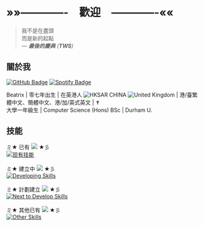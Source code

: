 # »»————-　歡迎　————-««

> 我不是在盡頭<br />
> 而是新的起點<br />
> *&mdash; **最後的慶典** (**TWS**)*

## 關於我
[![GitHub Badge](https://img.shields.io/badge/GitHub-@beatrix--chan-181717?logo=github)](https://github.com/beatrix-chan) [![Spotify Badge](https://img.shields.io/badge/正在播放-Cheers_to_Youth-1ed760?logo=spotify)](https://open.spotify.com/track/1XvOEvWtfa879Wk1wKHZ1M?si=3bc695579e414c00)

Beatrix | 零七年出生 | 在英港人 ![HKSAR CHINA](https://api.iconify.design/emojione-v1:flag-for-hong-kong-sar-china.svg) ![United Kingdom](https://api.iconify.design/twemoji:flag-united-kingdom.svg) | 港/臺繁體中文、簡體中文、港/加/英式英文 | :latin_cross:<br />
大學一年級生 | Computer Science (Hons) BSc | Durham U.

## 技能

ミ★ 已有 [![](https://files.catbox.moe/pt4tlt.gif)](https://rentry.co/dazaisentranceexam) ★彡<br />
[![现有技能](https://skillicons.dev/icons?i=html,css,python&theme=light)](https://skillicons.dev)<br />
<br />
ミ★ 建立中 [![](https://files.catbox.moe/0m1pa5.gif)](https://rentry.co/dazaisentranceexam) ★彡<br />
[![Developing Skills](https://skillicons.dev/icons?i=ruby,js,go&theme=light)](https://skillicons.dev)<br />
<br />
ミ★ 計劃建立 [![](https://files.catbox.moe/3afmy8.gif)](https://rentry.co/dazaisentranceexam) ★彡<br />
[![Next to Develop Skills](https://skillicons.dev/icons?i=java,cpp,c,cs,r&theme=light)](https://skillicons.dev)<br />
<br />
ミ★ 其他已有 [![](https://files.catbox.moe/rzksqu.gif)](https://rentry.co/dazaisentranceexam) ★彡<br />
[![Other Skills](https://skillicons.dev/icons?i=md,ps,ai,figma,latex&theme=light)](https://skillicons.dev)<br />
